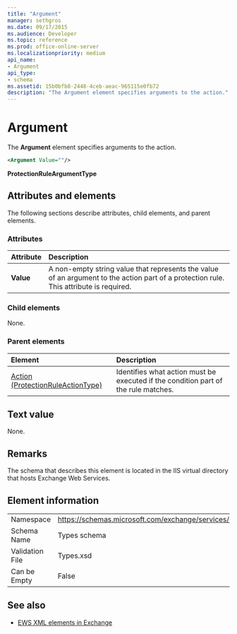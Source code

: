 ```yaml
---
title: "Argument"
manager: sethgros
ms.date: 09/17/2015
ms.audience: Developer
ms.topic: reference
ms.prod: office-online-server
ms.localizationpriority: medium
api_name:
- Argument
api_type:
- schema
ms.assetid: 15b0bfb8-2448-4ceb-aeac-965115e0fb72
description: "The Argument element specifies arguments to the action."
---
```


# Argument

The **Argument** element specifies arguments to the action. 
  
```xml
<Argument Value=""/>
```

 **ProtectionRuleArgumentType**
## Attributes and elements

The following sections describe attributes, child elements, and parent elements.
  
### Attributes

|**Attribute**|**Description**|
|:-----|:-----|
|**Value** <br/> |A non-empty string value that represents the value of an argument to the action part of a protection rule. This attribute is required.  <br/> |
   
### Child elements

None.
  
### Parent elements

|**Element**|**Description**|
|:-----|:-----|
|[Action (ProtectionRuleActionType)](action-protectionruleactiontype.md) <br/> |Identifies what action must be executed if the condition part of the rule matches.  <br/> |
   
## Text value

None.
  
## Remarks

The schema that describes this element is located in the IIS virtual directory that hosts Exchange Web Services.
  
## Element information

|||
|:-----|:-----|
|Namespace  <br/> |https://schemas.microsoft.com/exchange/services/2006/types  <br/> |
|Schema Name  <br/> |Types schema  <br/> |
|Validation File  <br/> |Types.xsd  <br/> |
|Can be Empty  <br/> |False  <br/> |
   
## See also

- [EWS XML elements in Exchange](ews-xml-elements-in-exchange.md)


